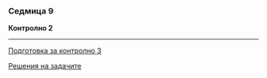 ### Седмица 9

**Контролно 2**

---

[Подготовка за контролно 3](../tasks/pre_exam_test.h)

[Решения на задачите](../solutions/pre_exam_test.h)
